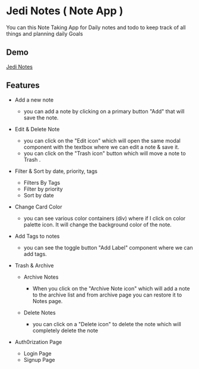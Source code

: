 
# Jedi Notes ( Note App )
You can this  Note Taking App for Daily notes and todo to keep track of all things and planning daily Goals




## Demo

[Jedi Notes]( https://jedinoteit.netlify.app )





## Features

- Add a new note
    - you can add a note by clicking on a primary 
        button "Add" that will save the note.
- Edit & Delete Note
    - you can click on the "Edit icon"  which will open the same modal component 
        with the textbox where we can edit a note & save it.
    - you can click on the "Trash icon" button which will move a note to Trash .
- Filter & Sort by date, priority, tags
    - Filters By Tags
    - Filter by priority
    - Sort by date

- Change Card Color
    - you can see various color containers (div) where if I click on color palette icon.
         It will change the background color of the note.
- Add Tags to notes
    - you can see the toggle button  "Add Label" component where we can add tags.
- Trash & Archive
    - Archive Notes
        - When you click on the "Archive Note icon"  which will add a note to the archive list and from archive page you can restore it to Notes page.

    - Delete Notes
        -  you  can click on a "Delete icon"
             to delete the note which will completely delete the note
- Auth0rization Page 
    - Login Page
    - Signup Page 


